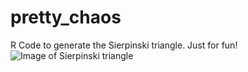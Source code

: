 # pretty_chaos
R Code to generate the Sierpinski triangle.  Just for fun!
![Image of Sierpinski triangle](http://imgur.com/a/MBspv)

